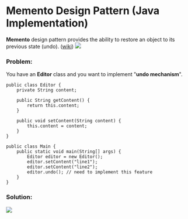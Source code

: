 # Memento Design Pattern (Java Implementation)

**Memento** design pattern provides the ability to restore an object to its previous state (undo). ([wiki](https://en.wikipedia.org/wiki/Memento_pattern))
![](https://github.com/shamy1st/design-pattern-memento-java/blob/main/memento-uml.png)
### Problem: 
You have an **Editor** class and you want to implement "**undo mechanism**".

    public class Editor {
        private String content;

        public String getContent() {
            return this.content;
        }

        public void setContent(String content) {
            this.content = content;
        }
    }

    public class Main {
        public static void main(String[] args) {
            Editor editor = new Editor();
            editor.setContent("line1");
            editor.setContent("line2");
            editor.undo(); // need to implement this feature
        }
    }
### Solution:
![](https://github.com/shamy1st/design-pattern-memento-java/blob/main/memento-solution-uml.png)
